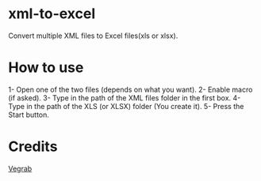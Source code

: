 # xml-to-excel
Convert multiple XML files to Excel files(xls or xlsx).


# How to use
1- Open one of the two files (depends on what you want). 
2- Enable macro (if asked).
3- Type in the path of the XML files folder in the first box.
4- Type in the path of the XLS (or XLSX) folder (You create it).
5- Press the Start button.


# Credits
[Vegrab](https://stackoverflow.com/users/6492590/vergab)
